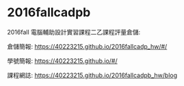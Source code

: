 # 2016fallcadpb
2016fall 電腦輔助設計實習課程二乙課程評量倉儲:



倉儲簡報: https://40223215.github.io/2016fallcadp_hw/#/

學號簡報: https://40223215.github.io/#/

課程網誌: https://40223215.github.io/2016fallcadpb_hw/blog

